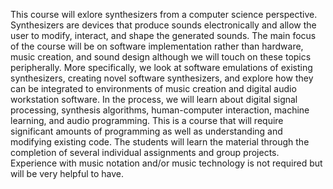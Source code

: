 This course will exlore synthesizers from a computer science perspective. Synthesizers are devices that produce sounds electronically and allow the user to modify, interact, and shape the generated sounds. The main focus 
of the course will be on software implementation rather than hardware, music creation, and sound design although we will touch on these topics peripherally. More specifically, we look at software emulations of existing synthesizers, 
creating novel software synthesizers, and explore how they can be integrated to environments of music creation and digital audio workstation software. In the process, we will learn about digital signal processing, synthesis algorithms, human-computer interaction,
machine learning, and audio programming. This is a course that will require significant amounts of programming as well as understanding and modifying existing code. The students will learn the material through the completion of several individual assignments 
and group projects. Experience with music notation and/or music technology is not required but will be very helpful to have. 
